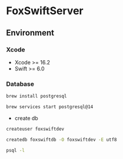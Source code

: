 # FoxSwiftServer

## Environment

### Xcode

- Xcode >= 16.2
- Swift >= 6.0

### Database

```bash
brew install postgresql

brew services start postgresql@14
```

- create db

```bash
createuser foxswiftdev

createdb foxswiftdb -O foxswiftdev -E utf8

psql -l
```
